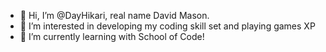 - 👋 Hi, I’m @DayHikari, real name David Mason.
- 👀 I’m interested in developing my coding skill set and playing games XP
- 🌱 I’m currently learning with School of Code!


<!---
DayHikari/DayHikari is a ✨ special ✨ repository because its `README.md` (this file) appears on your GitHub profile.
You can click the Preview link to take a look at your changes.
--->
